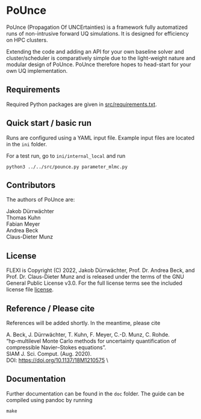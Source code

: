 # PoUnce

PoUnce (Propagation Of UNCErtainties) is a framework fully automatized runs of non-intrusive forward UQ simulations. 
It is designed for efficiency on HPC clusters.

Extending the code and adding an API for your own baseline solver and cluster/scheduler is comparatively simple due to the light-weight nature and modular design of PoUnce.
PoUnce therefore hopes to head-start for your own UQ implementation.

## Requirements

Required Python packages are given in [src/requirements.txt](src/requirements.txt).

## Quick start / basic run

Runs are configured using a YAML input file. Example input files are located in the `ini` folder.

For a test run, go to `ini/internal_local` and run 

```
python3 ../../src/pounce.py parameter_mlmc.py
```

## Contributors

The authors of PoUnce are:

Jakob Dürrwächter\
Thomas Kuhn\
Fabian Meyer\
Andrea Beck\
Claus-Dieter Munz

## License 

FLEXI is Copyright (C) 2022, Jakob Dürrwächter, Prof. Dr. Andrea Beck, and Prof. Dr. Claus-Dieter Munz and is 
released under the terms of the
GNU General Public License v3.0. For the full license terms see
the included license file [license](LICENSE.md).

## Reference / Please cite

References will be added shortly. In the meantime, please cite

A. Beck, J. Dürrwächter, T. Kuhn, F. Meyer, C.-D. Munz, C. Rohde.\
“hp-multilevel Monte Carlo methods for uncertainty quantification of compressible Navier–Stokes equations”. \
SIAM J. Sci. Comput. (Aug. 2020). \
DOI: https://doi.org/10.1137/18M1210575 \

## Documentation

Further documentation can be found in the `doc` folder. The guide can be compiled using pandoc by running

```
make
```
